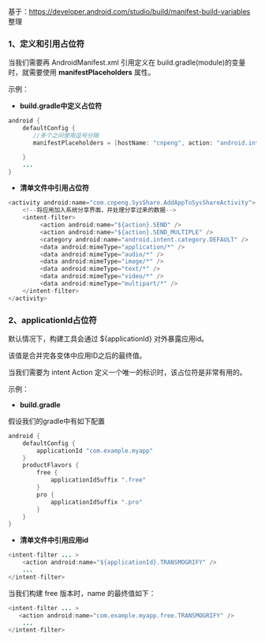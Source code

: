 基于：https://developer.android.com/studio/build/manifest-build-variables 整理


### 1、定义和引用占位符

当我们需要再 AndroidManifest.xml 引用定义在 build.gradle(module)的变量时，就需要使用 **manifestPlaceholders** 属性。

示例：

*  **build.gradle中定义占位符** 
 
```java
android {
    defaultConfig {
       //多个之间使用逗号分隔
       manifestPlaceholders = [hostName: "cnpeng", action: "android.intent.action"]

    }
    ...
}
```
*  **清单文件中引用占位符**

```java
<activity android:name="com.cnpeng.SysShare.AddAppToSysShareActivity">
    <!--将应用加入系统分享界面，并处理分享过来的数据-->
    <intent-filter>
         <action android:name="${action}.SEND" />
         <action android:name="${action}.SEND_MULTIPLE" />
         <category android:name="android.intent.category.DEFAULT" />
         <data android:mimeType="application/*" />
         <data android:mimeType="audio/*" />
         <data android:mimeType="image/*" />
         <data android:mimeType="text/*" />
         <data android:mimeType="video/*" />
         <data android:mimeType="multipart/*" />
    </intent-filter>
</activity>
``` 

### 2、applicationId占位符

默认情况下，构建工具会通过 ${applicationId} 对外暴露应用id。

该值是合并完各变体中应用ID之后的最终值。

当我们需要为 intent Action 定义一个唯一的标识时，该占位符是非常有用的。

示例：

*  **build.gradle** 

假设我们的gradle中有如下配置

```java
android {
    defaultConfig {
        applicationId "com.example.myapp"
    }
    productFlavors {
        free {
            applicationIdSuffix ".free"
        }
        pro {
            applicationIdSuffix ".pro"
        }
    }
}
```

*  **清单文件中引用应用id** 

```java
<intent-filter ... >
    <action android:name="${applicationId}.TRANSMOGRIFY" />
    ...
</intent-filter>
```

当我们构建 free 版本时，name 的最终值如下：

```java
<intent-filter ... >
   <action android:name="com.example.myapp.free.TRANSMOGRIFY" />
    ...
</intent-filter>
```
